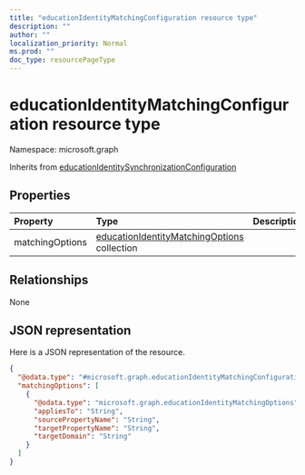 ```yaml
---
title: "educationIdentityMatchingConfiguration resource type"
description: ""
author: ""
localization_priority: Normal
ms.prod: ""
doc_type: resourcePageType
---
```


# educationIdentityMatchingConfiguration resource type


Namespace: microsoft.graph




Inherits from [educationIdentitySynchronizationConfiguration](../resources/educationidentitysynchronizationconfiguration.md)

## Properties
|Property|Type|Description|
|:---|:---|:---|
|matchingOptions|[educationIdentityMatchingOptions](../resources/educationidentitymatchingoptions.md) collection||

## Relationships
None

## JSON representation
Here is a JSON representation of the resource.
<!-- {
  "blockType": "resource",
  "@odata.type": "microsoft.graph.educationIdentityMatchingConfiguration"
}
-->
``` json
{
  "@odata.type": "#microsoft.graph.educationIdentityMatchingConfiguration",
  "matchingOptions": [
    {
      "@odata.type": "microsoft.graph.educationIdentityMatchingOptions",
      "appliesTo": "String",
      "sourcePropertyName": "String",
      "targetPropertyName": "String",
      "targetDomain": "String"
    }
  ]
}
```


